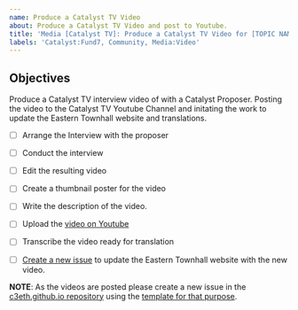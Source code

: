 ```yaml
---
name: Produce a Catalyst TV Video
about: Produce a Catalyst TV Video and post to Youtube. 
title: 'Media [Catalyst TV]: Produce a Catalyst TV Video for [TOPIC NAME]'
labels: 'Catalyst:Fund7, Community, Media:Video'
---
```


## Objectives

Produce a Catalyst TV interview video of with a Catalyst Proposer. Posting the video to the Catalyst TV Youtube Channel and initating the work to update the Eastern Townhall website and translations.

- [ ] Arrange the Interview with the proposer
- [ ] Conduct the interview
- [ ] Edit the resulting video
- [ ] Create a thumbnail poster for the video
- [ ] Write the description of the video.
- [ ] Upload the [video on Youtube]()
- [ ] Transcribe the video ready for translation
- [ ] [Create a new issue](https://github.com/C3ETH/c3eth.github.io/issues/new?assignees=&labels=documentation%2Chelp+wanted&template=add-update-page.yml&title=%3Apage_facing_up%3A+Add+new+page%2Fdocument+for+%3CTITLE%3E) to update the Eastern Townhall website with the new video.


**NOTE**: As the videos are posted please create a new issue in the [c3eth.github.io repository](https://github.com/C3ETH/c3eth.github.io/issues/new/chose) using the [template for that purpose](https://github.com/C3ETH/c3eth.github.io/issues/new?assignees=&labels=documentation%2Chelp+wanted&template=add-update-page.yml&title=%3Apage_facing_up%3A+Add+new+page%2Fdocument+for+%3CTITLE%3E).